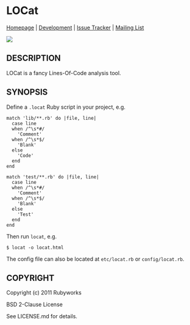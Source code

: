 # LOCat

[Homepage](http://rubyworks.github.com/locat) |
[Development](http://github.com/rubyworks/locat) |
[Issue Tracker](http://github.com/rubyworks/locat/issues) |
[Mailing List](http://groups.google.com/group/rubyworks-mailinglist)

[<img src="http://travis-ci.org/rubyworks/locat.png" />](http://travis-ci.org/rubyworks/locat)


## DESCRIPTION

LOCat is a fancy Lines-Of-Code analysis tool.


## SYNOPSIS

Define a `.locat` Ruby script in your project, e.g.

    match 'lib/**.rb' do |file, line|
      case line
      when /^\s*#/
        'Comment'
      when /^\s*$/
        'Blank'
      else
        'Code'
      end
    end

    match 'test/**.rb' do |file, line|
      case line
      when /^\s*#/
        'Comment'
      when /^\s*$/
        'Blank'
      else
        'Test'
      end
    end

Then run `locat`, e.g.

    $ locat -o locat.html

The config file can also be located at `etc/locat.rb` or `config/locat.rb`.


## COPYRIGHT

Copyright (c) 2011 Rubyworks

BSD 2-Clause License

See LICENSE.md for details.

